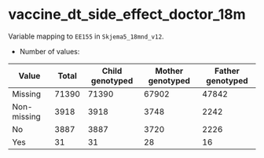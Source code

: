 # vaccine_dt_side_effect_doctor_18m
Variable mapping to `EE155` in `Skjema5_18mnd_v12`.
- Number of values:

| Value | Total | Child genotyped | Mother genotyped | Father genotyped |
| ----- | ----- | --------------- | ---------------- | ---------------- |
| Missing | 71390 | 71390 | 67902 | 47842 |
| Non-missing | 3918 | 3918 | 3748 | 2242 |
| No | 3887 | 3887 | 3720 |2226 |
| Yes | 31 | 31 | 28 |16 |



